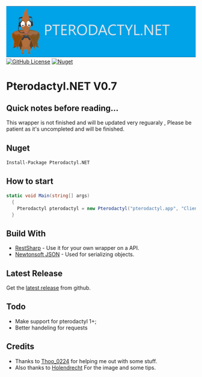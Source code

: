![image](https://github.com/SlothsAreLazyTho/Pterodactyl.NET/blob/main/Pterodactyl.NET.Resources/logo.png)
[![GitHub License](https://img.shields.io/github/license/SlothsAreLazyTho/Pterodactyl.NET)](https://github.com/SlothsAreLazyTho/Pterodactyl.NET/blob/master/LICENSE)
[![Nuget](https://img.shields.io/nuget/v/Pterodactyl.NET?logo=nuget)](https://www.nuget.org/packages/Pterodactyl.NET)

# Pterodactyl.NET V0.7

## Quick notes before reading...
This wrapper is not finished and will be updated very reguaraly , Please be patient as it's uncompleted and will be finished.


## Nuget
```
Install-Package Pterodactyl.NET
```

## How to start
```cs
static void Main(string[] args)
  {
    Pterodactyl pterodactyl = new Pterodactyl("pterodactyl.app", "Client Key Or Application Key");
  }
```


## Build With
* [RestSharp](https://restsharp.dev/) - Use it for your own wrapper on a API.
* [Newtonsoft JSON](https://www.newtonsoft.com/json) - Used for serializing objects.



## Latest Release
Get the [latest release](https://github.com/SlothsAreLazyTho/Pterodactyl.NET/releases) from github.


## Todo
* Make support for pterodactyl 1+;
* Better handeling for requests


## Credits
* Thanks to [Thoo_0224](https://github.com/thoo0224) for helping me out with some stuff.
* Also thanks to [Holendrecht](https://github.com/Holendrecht) For the image and some tips.
